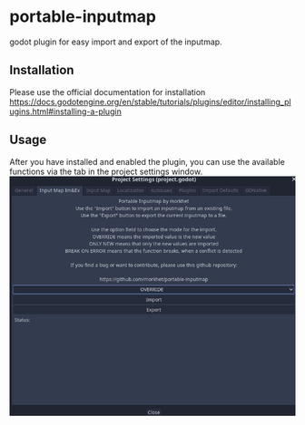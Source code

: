 # portable-inputmap
godot plugin for easy import and export of the inputmap.

## Installation
Please use the official documentation for installation
https://docs.godotengine.org/en/stable/tutorials/plugins/editor/installing_plugins.html#installing-a-plugin

## Usage
After you have installed and enabled the plugin, you can use the available functions via the tab in the project settings window.
![Screenshot](pics/01.jpg)

